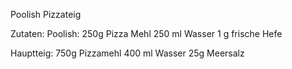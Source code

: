 
Poolish Pizzateig 

Zutaten:
Poolish:
250g Pizza Mehl
250 ml Wasser
1 g frische Hefe

Hauptteig:
750g Pizzamehl
400 ml Wasser
25g Meersalz